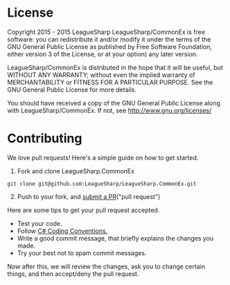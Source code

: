 License
=================
Copyright 2015 - 2015 LeagueSharp
LeagueSharp/CommonEx is free software: you can redistribute it and/or modify
it under the terms of the GNU General Public License as published by
Free Software Foundation, either version 3 of the License, or
at your option) any later version.

LeagueSharp/CommonEx is distributed in the hope that it will be useful,
but WITHOUT ANY WARRANTY; without even the implied warranty of
MERCHANTABILITY or FITNESS FOR A PARTICULAR PURPOSE. See the
GNU General Public License for more details.

You should have received a copy of the GNU General Public License
along with LeagueSharp/CommonEx. If not, see http://www.gnu.org/licenses/



Contributing
===================
We love pull requests! Here's a simple guide on how to get started.

 1. Fork and clone LeagueSharp.CommonEx
 
  `git clone git@github.com:LeagueSharp/LeagueSharp.CommonEx.git`
  
  
 2.  Push to your fork, and [submit a PR](https://github.com/LeagueSharp/LeagueSharp.CommonEx/compare)("pull request")


Here are some tips to get your pull request accepted.

 - Test your code.
 - Follow [C# Coding Conventions.](https://msdn.microsoft.com/en-us/library/ff926074.aspx?f=255&MSPPError=-2147217396)
 - Write a good commit message, that briefly explains the changes you made.
 - Try your best not to spam commit messages.

Now after this, we will review the changes, ask you to change certain things, and then accept/deny the pull request.